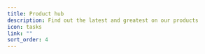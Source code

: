 ```yaml
---
title: Product hub
description: Find out the latest and greatest on our products
icon: tasks
link: ""
sort_order: 4
---
```

